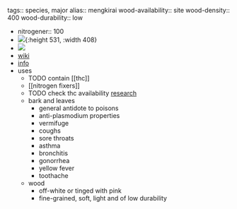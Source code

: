 tags:: species, major
alias:: mengkirai
wood-availability:: site
wood-density:: 400
wood-durability:: low

- nitrogener:: 100
- ![](https://peach-geographical-bat-397.mypinata.cloud/ipfs/Qmf8ZzSrWP4tHT7tECRNWeQZEdywEcEK27HpxishxRpb3V){:height 531, :width 408}
- ![](https://peach-geographical-bat-397.mypinata.cloud/ipfs/QmaRWMQcMoSWUTLiT7pC5S2E8ywb1kd1CnJZXB2QR4SyEy)
- [wiki](https://en.wikipedia.org/wiki/Trema_orientale)
- [info](https://apps.worldagroforestry.org/treedb/AFTPDFS/Trema_orientalis.PDF)
- uses
	- TODO contain [[thc]]
	- [[nitrogen fixers]]
	- TODO check thc availability [research](https://www.ncbi.nlm.nih.gov/pmc/articles/PMC8126263/)
	- bark and leaves
		- general antidote to poisons
		- anti-plasmodium properties
		- vermifuge
		- coughs
		- sore throats
		- asthma
		- bronchitis
		- gonorrhea
		- yellow fever
		- toothache
	- wood
		- off-white or tinged with pink
		- fine-grained, soft, light and of low durability